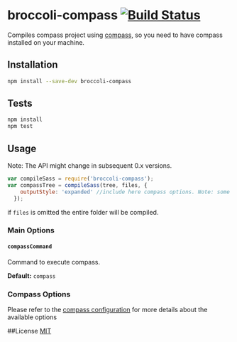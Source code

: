 
# broccoli-compass [![Build Status](https://travis-ci.org/g13013/broccoli-compass.svg?branch=refactor)](https://travis-ci.org/g13013/broccoli-compass)

Compiles compass project using [compass](https://github.com/chriseppstein/compass), so you need to have compass installed on your machine.

## Installation

```bash
npm install --save-dev broccoli-compass
```

## Tests

```bash
npm install
npm test
```

## Usage

Note: The API might change in subsequent 0.x versions.

```js
var compileSass = require('broccoli-compass');
var compassTree = compileSass(tree, files, {
    outputStyle: 'expanded' //include here compass options. Note: some options might be ignored as they are automatically filled
  });

```
if `files` is omitted the entire folder will be compiled.

### Main Options

#### `compassCommand`

Command to execute compass.

**Default:** `compass`

### Compass Options

Please refer to the [compass configuration](http://compass-style.org/help/tutorials/configuration-reference/) for more details about the available options


##License
[MIT](https://github.com/g13013/broccoli-compass/blob/master/LICENSE.md)
